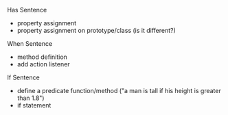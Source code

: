 Has Sentence
- property assignment
- property assignment on prototype/class (is it different?)

When Sentence
- method definition
- add action listener

If Sentence
- define a predicate function/method ("a man is tall if his height is greater than 1.8")
- if statement


